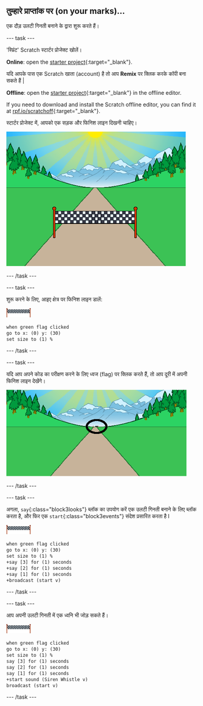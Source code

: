 ## तुम्हारे प्राप्तांक पर (on your marks)...

एक दौड़ उलटी गिनती बनाने के द्वारा शुरू करते हैं।

--- task ---

'स्प्रिंट' Scratch स्टार्टर प्रोजेक्ट खोलें।

**Online**: open the [starter project](https://rpf.io/sprint-on){:target="_blank"}.

यदि आपके पास एक Scratch खाता (account) है तो आप **Remix** पर क्लिक करके कॉपी बना सकते हैं |

**Offline**: open the [starter project](https://rpf.io/p/en/sprint-go){:target="_blank"} in the offline editor.

If you need to download and install the Scratch offline editor, you can find it at [rpf.io/scratchoff](https://rpf.io/scratchoff){:target="_blank"}.

स्टार्टर प्रोजेक्ट में, आपको एक सड़क और फिनिश लाइन दिखनी चाहिए।

![प्रारंभक प्रोजैक्ट](images/sprint-starter.png)

--- /task ---

--- task ---

शुरू करने के लिए, आइए क्षेत्र पर फिनिश लाइन डालें:

![फिनिश लाइन स्प्राइट](images/finish-line-sprite.png)

```blocks3
when green flag clicked
go to x: (0) y: (30)
set size to (1) %
```

--- /task ---

--- task ---

यदि आप अपने कोड का परीक्षण करने के लिए ध्वज (flag) पर क्लिक करते हैं, तो आप दूरी में अपनी फिनिश लाइन देखेंगे।

![दूरी में फिनिश लाइन](images/sprint-line-start-test-annotated.png)

--- /task ---

--- task ---

अगला, `say`{:class="block3looks"} ब्लॉक का उपयोग करें एक उलटी गिनती बनाने के लिए ब्लॉक करता है, और फिर एक `start`{:class="block3events"} संदेश प्रसारित करता है I

![फिनिश लाइन स्प्राइट](images/finish-line-sprite.png)

```blocks3
when green flag clicked
go to x: (0) y: (30)
set size to (1) %
+say [3] for (1) seconds
+say [2] for (1) seconds
+say [1] for (1) seconds
+broadcast (start v)
```

--- /task ---

--- task ---

आप अपनी उलटी गिनती में एक ध्वनि भी जोड़ सकते हैं।

![फिनिश लाइन स्प्राइट](images/finish-line-sprite.png)

```blocks3
when green flag clicked
go to x: (0) y: (30)
set size to (1) %
say [3] for (1) seconds
say [2] for (1) seconds
say [1] for (1) seconds
+start sound (Siren Whistle v)
broadcast (start v)
```

--- /task ---
